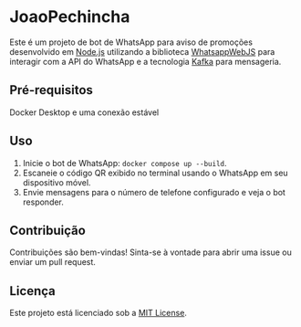# JoaoPechincha

Este é um projeto de bot de WhatsApp para aviso de promoções desenvolvido em [Node.js](https://nodejs.org/) utilizando a biblioteca [WhatsappWebJS](https://docs.wwebjs.dev) para interagir com a API do WhatsApp e a tecnologia [Kafka](https://kafka.apache.org/) para mensageria.

## Pré-requisitos

Docker Desktop e uma conexão estável

## Uso

1. Inicie o bot de WhatsApp: `docker compose up --build`.
2. Escaneie o código QR exibido no terminal usando o WhatsApp em seu dispositivo móvel.
3. Envie mensagens para o número de telefone configurado e veja o bot responder.

## Contribuição

Contribuições são bem-vindas! Sinta-se à vontade para abrir uma issue ou enviar um pull request.

## Licença

Este projeto está licenciado sob a [MIT License](https://opensource.org/licenses/MIT).
